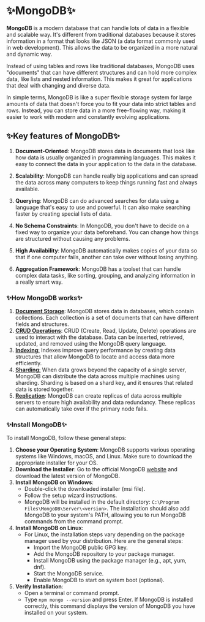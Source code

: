 # :sparkles:MongoDB:sparkles:

**MongoDB** is a modern database that can handle lots of data in a flexible and scalable way. It's different from traditional databases because it stores information in a format that looks like JSON (a data format commonly used in web development). This allows the data to be organized in a more natural and dynamic way.

Instead of using tables and rows like traditional databases, MongoDB uses "documents" that can have different structures and can hold more complex data, like lists and nested information. This makes it great for applications that deal with changing and diverse data.

In simple terms, MongoDB is like a super flexible storage system for large amounts of data that doesn't force you to fit your data into strict tables and rows. Instead, you can store data in a more free-flowing way, making it easier to work with modern and constantly evolving applications.



## :sparkles:Key features of MongoDB:sparkles:



1. **Document-Oriented**: MongoDB stores data in documents that look like how data is usually organized in programming languages. This makes it easy to connect the data in your application to the data in the database.

2. **Scalability**: MongoDB can handle really big applications and can spread the data across many computers to keep things running fast and always available.

3. **Querying**: MongoDB can do advanced searches for data using a language that's easy to use and powerful. It can also make searching faster by creating special lists of data.

4. **No Schema Constraints**: In MongoDB, you don't have to decide on a fixed way to organize your data beforehand. You can change how things are structured without causing any problems.

5. **High Availability**: MongoDB automatically makes copies of your data so that if one computer fails, another can take over without losing anything.

6. **Aggregation Framework**: MongoDB has a toolset that can handle complex data tasks, like sorting, grouping, and analyzing information in a really smart way.

   

### :sparkles:How MongoDB works:sparkles:

1. <u>**Document Storage**</u>: MongoDB stores data in databases, which contain collections. Each collection is a set of documents that can have different fields and structures.
2. <u>**CRUD Operations**</u>: CRUD (Create, Read, Update, Delete) operations are used to interact with the database. Data can be inserted, retrieved, updated, and removed using the MongoDB query language.
3. <u>**Indexing**:</u> Indexes improve query performance by creating data structures that allow MongoDB to locate and access data more efficiently.
4. <u>**Sharding**:</u> When data grows beyond the capacity of a single server, MongoDB can distribute the data across multiple machines using sharding. Sharding is based on a shard key, and it ensures that related data is stored together.
5. <u>**Replication**</u>: MongoDB can create replicas of data across multiple servers to ensure high availability and data redundancy. These replicas can automatically take over if the primary node fails.



### :sparkles:Install MongoDB:sparkles:

To install MongoDB, follow these general steps:

1. **Choose your Operating System**: MongoDB supports various operating systems like Windows, macOS, and Linux. Make sure to download the appropriate installer for your OS.
2. **Download the Installer**: Go to the official MongoDB [website](https://www.mongodb.com/try/download/community) and download the latest version of MongoDB.
3. **Install MongoDB on Windows**:
   - Double-click the downloaded installer (msi file).
   - Follow the setup wizard instructions.
   - MongoDB will be installed in the default directory: `C:\Program Files\MongoDB\Server\<version>`. The installation should also add MongoDB to your system's PATH, allowing you to run MongoDB commands from the command prompt.
4. **Install MongoDB on Linux**:
   - For Linux, the installation steps vary depending on the package manager used by your distribution. Here are the general steps:
     - Import the MongoDB public GPG key.
     - Add the MongoDB repository to your package manager.
     - Install MongoDB using the package manager (e.g., apt, yum, dnf).
     - Start the MongoDB service.
     - Enable MongoDB to start on system boot (optional).
5. **Verify Installation**:
   - Open a terminal or command prompt.
   - Type `npm mongo --version` and press Enter. If MongoDB is installed correctly, this command displays the version of MongoDB you have installed on your system.